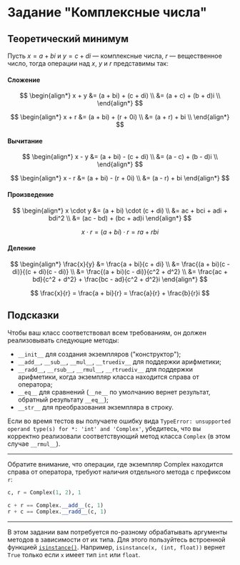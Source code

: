 # Задание "Комплексные числа"

## Теоретический минимум

Пусть $x = a + bi$ и $y = c + di$ &mdash; комплексные числа, $r$ &mdash; вещественное число, тогда операции над $x$, $y$ и $r$ представимы так:

#### Сложение

$$
\begin{align*}
x + y &= (a + bi) + (c + di) \\
&= (a + c) + (b + d)i \\
\end{align*}
$$

$$
\begin{align*}
x + r &= (a + bi) + (r + 0i) \\
&= (a + r) + bi \\
\end{align*}
$$

#### Вычитание

$$
\begin{align*}
x - y &= (a + bi) - (c + di) 
\\ &= (a - c) + (b - d)i \\
\end{align*}
$$

$$
\begin{align*}
x - r &= (a + bi) - (r + 0i) 
\\ &= (a - r) + bi
\end{align*}
$$

#### Произведение

$$
\begin{align*}
x \cdot y &=  (a + bi) \cdot (c + di) \\
&= ac + bci + adi + bdi^2 \\
&= (ac - bd) + (bc + ad)i
\end{align*}
$$

$$
x \cdot r = (a + bi) \cdot r = ra + rbi
$$

#### Деление

$$
\begin{align*}
\frac{x}{y} &= \frac{a + bi}{c + di} \\   
&= \frac{(a + bi)(c - di)}{(c + di)(c - di)} \\
&= \frac{(a + bi)(c - di)}{c^2 + d^2} \\
&= \frac{ac + bd}{c^2 + d^2} + \frac{bc - ad}{c^2 + d^2}i
\end{align*}
$$

$$
\frac{x}{r} = \frac{a + bi}{r} = \frac{a}{r} + \frac{b}{r}i
$$

## Подсказки

Чтобы ваш класс соответствовал всем требованиям, он должен реализовывать следующие методы:

- `__init__` для создания экземпляров ("конструктор");
- `__add__`, `__sub__`, `__mul__`, `__truediv__` для поддержки арифметики;
- `__radd__`, `__rsub__`, `__rmul__`, `__rtruediv__` для поддержки арифметики, когда экземпляр класса находится справа от оператора;
- `__eq__` для сравнений (`__ne__` по умолчанию вернет результат, обратный результату `__eq__`);
- `__str__` для преобразования экземпляра в строку.

Если во время тестов вы получаете ошибку вида `TypeError: unsupported operand type(s) for *: 'int' and 'Complex'`, убедитесь, что вы корректно реализовали соответствующий метод класса `Complex` (в этом случае `__rmul__`). 

<hr>

Обратите внимание, что операции, где экземпляр Complex находится справа от оператора, требуют наличия отдельного метода с префиксом `r`: 

```python
c, r = Complex(1, 2), 1

c + r == Complex.__add__(c, 1)
r + c == Complex.__radd__(c, 1)
```

<hr>

В этом задании вам потребуется по-разному обрабатывать аргументы методов в зависимости от их типа. Для этого пользуйтесь встроенной функцией [`isinstance()`](https://docs.python.org/3/library/functions.html#isinstance). Например, `isinstance(x, (int, float))` вернет `True` только если `x` имеет тип `int` или `float`.
